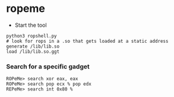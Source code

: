 # ropeme

* Start the tool&#x20;

```
python3 ropshell.py
# look for rops in a .so that gets loaded at a static address
generate /lib/lib.so
load /lib/lib.so.ggt
```

### Search for a specific gadget

```
ROPeMe> search xor eax, eax
ROPeMe> search pop ecx % pop edx 
REPeMe> search int 0x80 %
```

